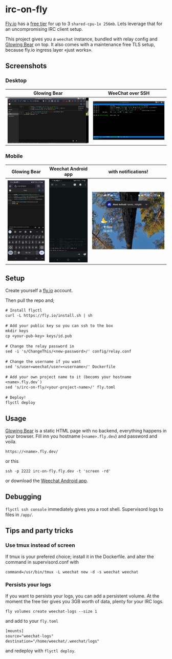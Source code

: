 # irc-on-fly

[Fly.io](https://fly.io) has a [free tier](https://fly.io/docs/about/pricing/)
for up to 3 `shared-cpu-1x 256mb`. Lets leverage that for an uncompromising IRC
client setup.

This project gives you a `weechat` instance, bundled with relay config and
[Glowing Bear](https://glowing-bear.org/) on top. It also comes with a
maintenance free TLS setup, because fly.io ingress layer «just works».

## Screenshots

### Desktop

Glowing Bear               |  WeeChat over SSH
:-------------------------:|:-------------------------:|
![glowing-bear](imgs/glowingbear.png) |  ![weechat](imgs/weechat.png) 

### Mobile
Glowing Bear   |  Weechat Android app | with notifications!
:-------------:|:-----:|:--------:
![glowing-bear-mobile](imgs/glowingbear-mobile.jpeg) |  ![weechat-android](imgs/weechat-android.jpeg) | ![weechat-notify](imgs/weechat-android-notification.jpeg)

## Setup

Create yourself a [fly.io](https://fly.io/app/sign-up) account.


Then pull the repo and;

```
# Install flyctl
curl -L https://fly.io/install.sh | sh

# Add your public key so you can ssh to the box
mkdir keys
cp <your-pub-key> keys/id.pub

# Change the relay password in 
sed -i 's/ChangeThis/<new-password>/' config/relay.conf

# Change the username if you want
sed 's/user=weechat/user=<username>/' Dockerfile

# Add your own project name to it (becoms your hostname <name>.fly.dev`)
sed 's/irc-on-fly/<your-project-name>/' fly.toml

# Deploy!
flyctl deploy
```

## Usage

[Glowing Bear](https://glowing-bear.org/) is a static HTML page with no
backend, everything happens in your browser. Fill inn you hostname
(`<name>.fly.dev`) and password and voila.

    https://<name>.fly.dev/

or this

    ssh -p 2222 irc-on-fly.fly.dev -t 'screen -rd'

or download the [Weechat Android
app](https://play.google.com/store/apps/details?id=com.ubergeek42.WeechatAndroid.dev&hl=en_US&gl=US).

## Debugging

`flyctl ssh console` immediately gives you a root shell. Supervisord logs to files in `/app/`.

## Tips and party tricks

### Use tmux instead of screen

If tmux is your prefered choice; install it in the Dockerfile. and
alter the command in supervisord.conf with

    command=/usr/bin/tmux -L weechat new -d -s weechat weechat

### Persists your logs

If you want to persists your logs, you can add a persistent volume. At the
moment the free tier gives you 3GB worth of data, plenty for your IRC logs.

    fly volumes create weechat-logs --size 1

and add to your `fly.toml`

```
[mounts]
source="weechat-logs"
destination="/home/weechat/.weechat/logs"
```

and redeploy with `flyctl deploy`.
